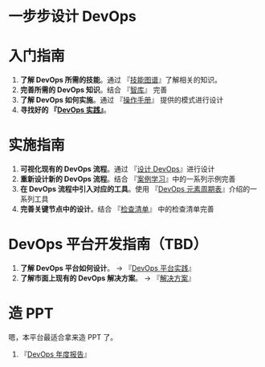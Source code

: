 # 一步步设计 DevOps

# 入门指南

1.  **了解 DevOps 所需的技能**。通过 『[技能图谱](/checklists)』了解相关的知识。
2.  **完善所需的 DevOps 知识**。结合 『[智库](/think-tank)』 完善
3.  **了解 DevOps 如何实施**。通过 『[操作手册](/think-tank)』 提供的模式进行设计
4.  **寻找好的 『[DevOps 实践](/practise/devops-practise)』**。

# 实施指南

1.  **可视化现有的 DevOps 流程**。通过 『[设计 DevOps](/design)』进行设计
2.  **重新设计新的 DevOps 流程**。结合 『[案例学习](/case-study)』中的一系列示例完善
3.  **在 DevOps 流程中引入对应的工具**。使用 『[DevOps 元素周期表](/)』介绍的一系列工具
4.  **完善关键节点中的设计**。结合 『[检查清单](/checklists)』 中的检查清单完善

# DevOps 平台开发指南（TBD）

1.  **了解 DevOps 平台如何设计**。 -> 『[DevOps 平台实践](/practise/devops-platform)』
2.  **了解市面上现有的 DevOps 解决方案**。 -> 『[解决方案](/solution)』

# 造 PPT

嗯，本平台最适合拿来造 PPT 了。

1.  『[DevOps 年度报告](/report)』
